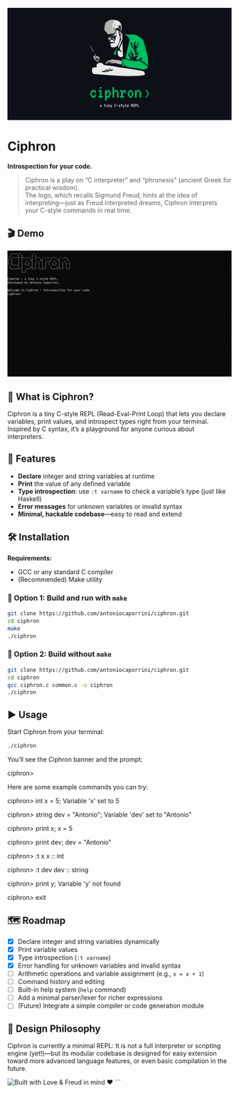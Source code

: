 <p align="center">
  <img src="./media/banner.png" alt="Ciphron Banner">
</p>

# Ciphron

**Introspection for your code.**

> Ciphron is a play on “C interpreter” and “phronesis” (ancient Greek for practical wisdom).  
> The logo, which recalls Sigmund Freud, hints at the idea of interpreting—just as Freud interpreted dreams, Ciphron interprets your C-style commands in real time.

## 🎬 Demo

<p align="center">
  <img src="./media/demo.gif" alt="Ciphron demo">
</p>

## 🔎 What is Ciphron?

Ciphron is a tiny C-style REPL (Read-Eval-Print Loop) that lets you declare variables, print values, and introspect types right from your terminal. Inspired by C syntax, it’s a playground for anyone curious about interpreters.

## 🧠 Features

- **Declare** integer and string variables at runtime
- **Print** the value of any defined variable
- **Type introspection**: use `:t varname` to check a variable’s type (just like Haskell)
- **Error messages** for unknown variables or invalid syntax
- **Minimal, hackable codebase**—easy to read and extend

## 🛠️ Installation

**Requirements:**

- GCC or any standard C compiler
- (Recommended) Make utility

### 🔹 Option 1: Build and run with `make`

```bash
git clone https://github.com/antoniocaporrini/ciphron.git
cd ciphron
make
./ciphron
```

### 🔹 Option 2: Build without `make`

```bash
git clone https://github.com/antoniocaporrini/ciphron.git
cd ciphron
gcc ciphron.c common.c -o ciphron
./ciphron
```

## ▶️ Usage

Start Ciphron from your terminal:

```bash
./ciphron
```

You’ll see the Ciphron banner and the prompt:

ciphron>

Here are some example commands you can try:

ciphron> int x = 5;
Variable 'x' set to 5

ciphron> string dev = "Antonio";
Variable 'dev' set to "Antonio"

ciphron> print x;
x = 5

ciphron> print dev;
dev = "Antonio"

ciphron> :t x
x :: int

ciphron> :t dev
dev :: string

ciphron> print y;
Variable 'y' not found

ciphron> exit

## 🗺️ Roadmap

- [x] Declare integer and string variables dynamically
- [x] Print variable values
- [x] Type introspection (`:t varname`)
- [x] Error handling for unknown variables and invalid syntax
- [ ] Arithmetic operations and variable assignment (e.g., `x = x + 1`)
- [ ] Command history and editing
- [ ] Built-in help system (`help` command)
- [ ] Add a minimal parser/lexer for richer expressions
- [ ] (Future) Integrate a simple compiler or code generation module

## 🧩 Design Philosophy

Ciphron is currently a minimal REPL: It is not a full interpreter or scripting engine (yet!)—but its modular codebase is designed for easy extension toward more advanced language features, or even basic compilation in the future.

<img src="https://img.shields.io/badge/Built%20with-Love%20%26%20Freud%20in%20mind-blueviolet" alt="Built with Love & Freud in mind ❤️">
```
